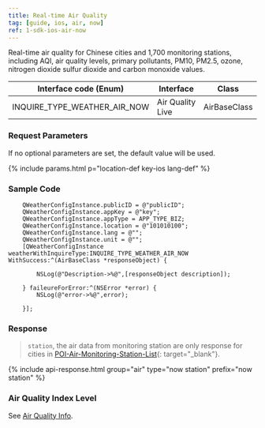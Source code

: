 ```yaml
---
title: Real-time Air Quality
tag: [guide, ios, air, now]
ref: 1-sdk-ios-air-now
---
```


Real-time air quality for Chinese cities and 1,700 monitoring stations, including AQI, air quality levels, primary pollutants, PM10, PM2.5, ozone, nitrogen dioxide sulfur dioxide and carbon monoxide values.

| Interface code (Enum) | Interface                           | Class        |
| -------------------------- | ------------------------------ | ------------ |
| INQUIRE_TYPE_WEATHER_AIR_NOW| Air Quality Live              | AirBaseClass |

### Request Parameters

If no optional parameters are set, the default value will be used.

{% include params.html p="location-def key-ios lang-def" %}

### Sample Code

```objc
    QWeatherConfigInstance.publicID = @"publicID";
    QWeatherConfigInstance.appKey = @"key";
    QWeatherConfigInstance.appType = APP_TYPE_BIZ;
    QWeatherConfigInstance.location = @"101010100";
    QWeatherConfigInstance.lang = @"";
    QWeatherConfigInstance.unit = @"";
    [QWeatherConfigInstance weatherWithInquireType:INQUIRE_TYPE_WEATHER_AIR_NOW WithSuccess:^(AirBaseClass *responseObject) {
        
        NSLog(@"Description->%@",[responseObject description]);
        
    } faileureForError:^(NSError *error) {
        NSLog(@"error->%@",error);
        
    }];
```

### Response

> `station`, the air data from monitoring station are only response for cities in [POI-Air-Monitoring-Station-List](https://github.com/qwd/LocationList/blob/master/POI-Air-Monitoring-Station-List-latest.csv){: target="_blank"}.

{% include api-response.html group="air" type="now station" prefix="now station"  %}

### Air Quality Index Level

See [Air Quality Info](/en/docs/resource/air-info/).